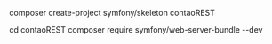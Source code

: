 composer create-project symfony/skeleton contaoREST

cd contaoREST
composer require symfony/web-server-bundle --dev
